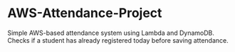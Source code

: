 # AWS-Attendance-Project
Simple AWS-based attendance system using Lambda and DynamoDB. Checks if a student has already registered today before saving attendance.
